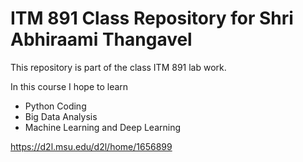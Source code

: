 # ITM 891 Class Repository for Shri Abhiraami Thangavel

This repository is part of the class ITM 891 lab work.

In this course I hope to learn

* Python Coding 
* Big Data Analysis
* Machine Learning and Deep Learning

https://d2l.msu.edu/d2l/home/1656899

